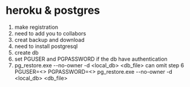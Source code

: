 # heroku & postgres
1. make registration
2. need to add you to collabors
3. creat backup and download
4. need to install postgresql
5. create db
6. set PGUSER and PGPASSWORD if the db have authentication
7. pg_restore.exe --no-owner -d <local_db> <db_file>
can omit step 6 
PGUSER=<> PGPASSWORD=<> pg_restore.exe --no-owner -d <local_db> <db_file>
